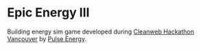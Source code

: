Epic Energy III
===========

Building energy sim game developed during [Cleanweb Hackathon Vancouver](http://yvr.cleanweb.co/) by [Pulse Energy](http://www.pulseenergy.com).